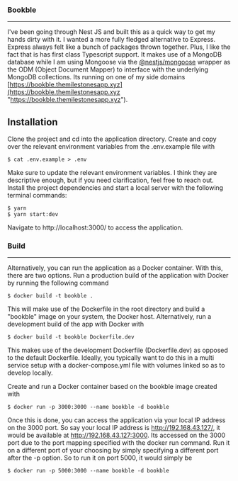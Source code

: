 ### Bookble

------------
I've been going through Nest JS and built this as a quick way to get my hands dirty with it. I wanted a more fully fledged alternative to Express. Express always felt like a bunch of packages thrown together. Plus, I like the fact that is has first class Typescript support. 
It makes use of a MongoDB database while I am using Mongoose via the [@nestjs/mongoose](https://github.com/nestjs/mongoose "@nestjs/mongoose") wrapper as the ODM (Object Document Mapper) to interface with the underlying MongoDB collections. Its running on one of my side domains [https://bookble.themilestonesapp.xyz](https://bookble.themilestonesapp.xyz "https://bookble.themilestonesapp.xyz").

Installation
--------------
Clone the project and cd into the application directory.  Create and copy over the relevant environment variables from the .env.example file with 
```
$ cat .env.example > .env
```
Make sure to update the relevant environment variables. I think they are descriptive enough, but if you need clarification, feel free to reach out.
Install the project dependencies and start a local server with the following terminal commands:

```
$ yarn
$ yarn start:dev
```
Navigate to http://localhost:3000/ to access the application.

### Build
-----
Alternatively, you can run the application as a Docker container. With this, there are two options. Run a production build of the application with Docker by running the following command
```
$ docker build -t bookble .
```
This will make use of the Dockerfile in the root directory and build a "bookble" image on your system, the Docker host. Alternatively, run a development build of the app with Docker with 

```
$ docker build -t bookble Dockerfile.dev
```
This makes use of the development Dockerfile (Dockerfile.dev) as opposed to the default Dockerfile. Ideally, you typically want to do this in a multi service setup with a docker-compose.yml file with volumes linked so as to develop locally.

Create and run a Docker container based on the bookble image created with
```
$ docker run -p 3000:3000 --name bookble -d bookble
```

Once this is done, you can access the application via your local IP address on the 3000 port. So say your local IP address is http://192.168.43.127/, it would be available at http://192.168.43.127:3000. Its accessed on the 3000 port due to the port mapping specified with the docker run command. Run it on a different port of your choosing by simply specifying a different port after the -p option. So to run it on port 5000, it would simply be

```
$ docker run -p 5000:3000 --name bookble -d bookble
```

